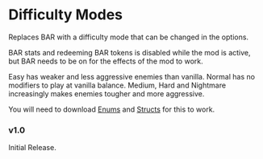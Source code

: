 # Difficulty Modes
Replaces BAR with a difficulty mode that can be changed in the options.

BAR stats and redeeming BAR tokens is disabled while the mod is active, but BAR needs to be on for the effects of the mod to work.

Easy has weaker and less aggressive enemies than vanilla. Normal has no modifiers to play at vanilla balance. Medium, Hard and Nightmare increasingly makes enemies tougher and more aggressive.

You will need to download [Enums](https://bl-sdk.github.io/mods/Enums/) and [Structs](https://bl-sdk.github.io/mods/Structs/) for this to work.

### v1.0
Initial Release.
